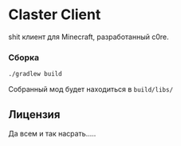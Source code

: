 # Claster Client

shit клиент для Minecraft, разработанный c0re.


### Сборка

```bash
./gradlew build
```

Собранный мод будет находиться в `build/libs/`

## Лицензия

Да всем и так насрать.....